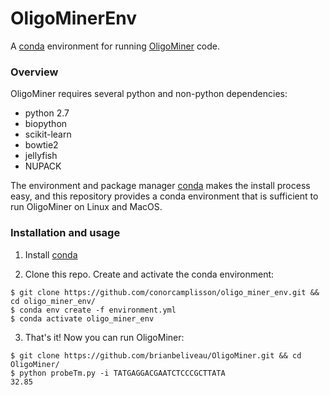 # OligoMinerEnv

A [conda](https://conda.io/) environment for running [OligoMiner](https://github.com/brianbeliveau/OligoMiner) code.

### Overview

OligoMiner requires several python and non-python dependencies:

* python 2.7
* biopython
* scikit-learn
* bowtie2
* jellyfish
* NUPACK

The environment and package manager [conda](https://conda.io/) makes the install process easy, and this repository provides a conda environment that is sufficient to run OligoMiner on Linux and MacOS.

### Installation and usage

1. Install [conda](https://docs.conda.io/en/latest/miniconda.html)

2. Clone this repo. Create and activate the conda environment:

```
$ git clone https://github.com/conorcamplisson/oligo_miner_env.git && cd oligo_miner_env/
$ conda env create -f environment.yml
$ conda activate oligo_miner_env
```

3. That's it! Now you can run OligoMiner:

```
$ git clone https://github.com/brianbeliveau/OligoMiner.git && cd OligoMiner/
$ python probeTm.py -i TATGAGGACGAATCTCCCGCTTATA
32.85
```
